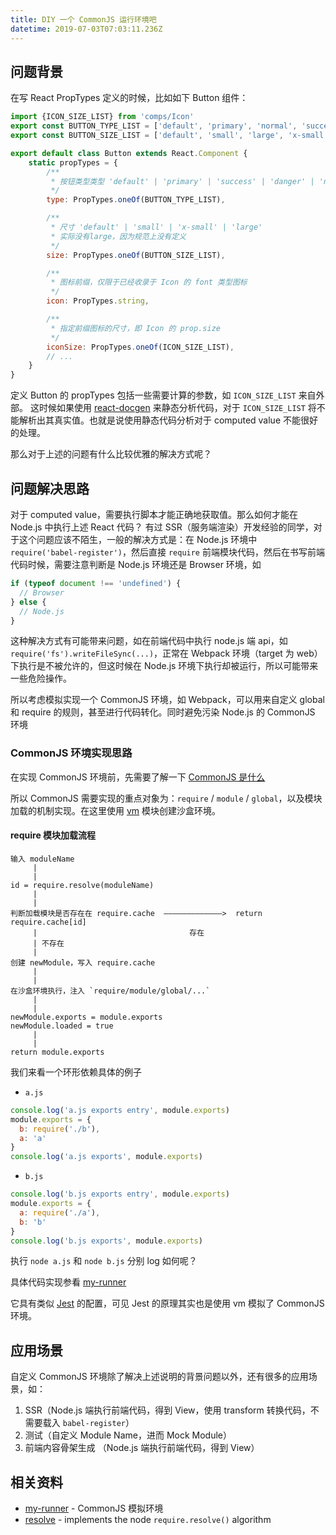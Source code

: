 ```yaml
---
title: DIY 一个 CommonJS 运行环境吧
datetime: 2019-07-03T07:03:11.236Z
---
```

## 问题背景
在写 React PropTypes 定义的时候，比如如下 Button 组件：

```jsx
import {ICON_SIZE_LIST} from 'comps/Icon'
export const BUTTON_TYPE_LIST = ['default', 'primary', 'normal', 'success', 'danger', 'pale', 'bare', 'link']
export const BUTTON_SIZE_LIST = ['default', 'small', 'large', 'x-small']

export default class Button extends React.Component {
    static propTypes = {
        /**
         * 按钮类型类型 'default' | 'primary' | 'success' | 'danger' | 'normal' | 'pale'
         */
        type: PropTypes.oneOf(BUTTON_TYPE_LIST),

        /**
         * 尺寸 'default' | 'small' | 'x-small' | 'large'
         * 实际没有large，因为规范上没有定义
         */
        size: PropTypes.oneOf(BUTTON_SIZE_LIST),

        /**
         * 图标前缀，仅限于已经收录于 Icon 的 font 类型图标
         */
        icon: PropTypes.string,

        /**
         * 指定前缀图标的尺寸，即 Icon 的 prop.size
         */
        iconSize: PropTypes.oneOf(ICON_SIZE_LIST),
        // ...
    }
}
```

定义 Button 的 propTypes 包括一些需要计算的参数，如 `ICON_SIZE_LIST` 来自外部。
这时候如果使用 [react-docgen](https://github.com/reactjs/react-docgen) 来静态分析代码，对于 `ICON_SIZE_LIST` 将不能解析出其真实值。也就是说使用静态代码分析对于 computed value 不能很好的处理。

那么对于上述的问题有什么比较优雅的解决方式呢？

## 问题解决思路
对于 computed value，需要执行脚本才能正确地获取值。那么如何才能在 Node.js 中执行上述 React 代码？ 有过 SSR（服务端渲染）开发经验的同学，对于这个问题应该不陌生，一般的解决方式是：在 Node.js 环境中 `require('babel-register')`，然后直接 `require` 前端模块代码，然后在书写前端代码时候，需要注意判断是 Node.js 环境还是 Browser 环境，如
```js
if (typeof document !== 'undefined') {
  // Browser
} else {
  // Node.js
}
```

这种解决方式有可能带来问题，如在前端代码中执行 node.js 端 api，如 `require('fs').writeFileSync(...)`，正常在 Webpack 环境（target 为 web）下执行是不被允许的，但这时候在 Node.js 环境下执行却被运行，所以可能带来一些危险操作。

所以考虑模拟实现一个 CommonJS 环境，如 Webpack，可以用来自定义 global 和 require 的规则，甚至进行代码转化。同时避免污染 Node.js 的 CommonJS 环境

### CommonJS 环境实现思路

在实现 CommonJS 环境前，先需要了解一下 [CommonJS 是什么](https://javascript.ruanyifeng.com/nodejs/module.html)

所以 CommonJS 需要实现的重点对象为：`require` / `module` / `global`，以及模块加载的机制实现。在这里使用 [vm](https://nodejs.org/api/vm.html) 模块创建沙盒环境。

#### require 模块加载流程
```
输入 moduleName
     |
     |
id = require.resolve(moduleName)
     |
     |
判断加载模块是否存在在 require.cache  —————————————>  return require.cache[id]
     |                                  存在
     | 不存在
     |
创建 newModule，写入 require.cache
     |
     |
在沙盒环境执行，注入 `require/module/global/...`
     |
     |
newModule.exports = module.exports
newModule.loaded = true
     |
     |
return module.exports
```

我们来看一个环形依赖具体的例子

- `a.js`
```js
console.log('a.js exports entry', module.exports)
module.exports = {
  b: require('./b'),
  a: 'a'
}
console.log('a.js exports', module.exports)
```

- `b.js`
```js
console.log('b.js exports entry', module.exports)
module.exports = {
  a: require('./a'),
  b: 'b'
}
console.log('b.js exports', module.exports)
```

执行 `node a.js` 和 `node b.js` 分别 log 如何呢？

具体代码实现参看 [my-runner](https://github.com/imcuttle/my-runner)

它具有类似 [Jest](https://jestjs.io/docs/en/configuration) 的配置，可见 Jest 的原理其实也是使用 vm 模拟了 CommonJS 环境。

## 应用场景

自定义 CommonJS 环境除了解决上述说明的背景问题以外，还有很多的应用场景，如：
1. SSR（Node.js 端执行前端代码，得到 View，使用 transform 转换代码，不需要载入 `babel-register`）
2. 测试（自定义 Module Name，进而 Mock Module）
3. 前端内容骨架生成 （Node.js 端执行前端代码，得到 View）

## 相关资料
- [my-runner](https://github.com/imcuttle/my-runner) - CommonJS 模拟环境
- [resolve](https://www.npmjs.com/package/resolve) - implements the node `require.resolve()` algorithm
